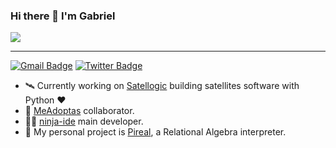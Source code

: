 ### Hi there 👋 I'm Gabriel

![](https://media.giphy.com/media/SVCSsoKU5v6ZJLk07n/giphy.gif)

----

[![Gmail Badge](https://img.shields.io/badge/-Gmail-c14438?style=flat-square&logo=Gmail&logoColor=white&link=mailto:acostadariogabriel@gmail.com)](mailto:acostadariogabriel@gmail.com)
[![Twitter Badge](https://img.shields.io/badge/-Twitter-1da1f2?style=flat-square&labelColor=1da1f2&logo=twitter&logoColor=white&link=https://www.twitter.com/_alfacentauri/)](https://www.twitter.com/_alfacentauri/)

- :artificial_satellite: Currently working on [Satellogic](https://satellogic.com) building satellites software with Python :heart:
- 🐾 [MeAdoptas](https://meadoptas.app) collaborator.
- :man_technologist: [ninja-ide](http://ninja-ide.org) main developer.
- :school: My personal project is [Pireal](https://github.com/centaurialpha/pireal), a Relational Algebra interpreter.
